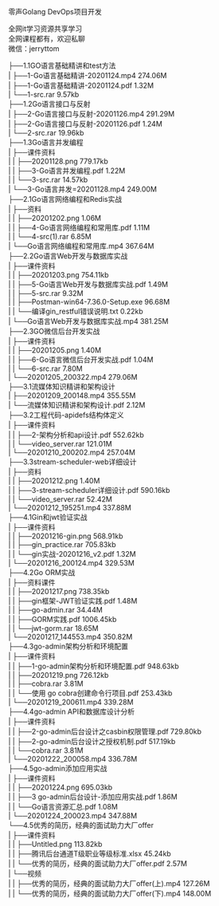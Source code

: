 零声Golang DevOps项目开发

全网it学习资源共享学习<br>全网课程都有，欢迎私聊<br>微信：jerryttom<br>

├──1.1GO语言基础精讲和test方法<br> | ├──1-Go语言基础精讲-20201124.mp4 274.06M<br> | ├──1-Go语言基础精讲-20201124.pdf 1.32M<br> | └──1-src.rar 9.57kb<br> ├──1.2Go语言接口与反射<br> | ├──2-Go语言接口与反射-20201126.mp4 291.29M<br> | ├──2-Go语言接口与反射-20201126.pdf 1.24M<br> | └──2-src.rar 19.96kb<br> ├──1.3Go语言并发编程<br> | ├──课件资料<br> | | ├──20201128.png 779.17kb<br> | | ├──3-Go语言并发编程.pdf 1.22M<br> | | └──3-src.rar 14.57kb<br> | └──3-Go语言并发=20201128.mp4 249.00M<br> ├──2.1Go语言网络编程和Redis实战<br> | ├──资料<br> | | ├──20201202.png 1.06M<br> | | ├──4-Go语言网络编程和常用库.pdf 1.11M<br> | | └──4-src(1).rar 6.85M<br> | └──Go语言网络编程和常用库.mp4 367.64M<br> ├──2.2Go语言Web开发与数据库实战<br> | ├──课件资料<br> | | ├──20201203.png 754.11kb<br> | | ├──5-Go语言Web开发与数据库实战.pdf 1.49M<br> | | ├──5-src.rar 9.32M<br> | | ├──Postman-win64-7.36.0-Setup.exe 96.68M<br> | | └──编译gin_restful错误说明.txt 0.22kb<br> | └──Go语言Web开发与数据库实战.mp4 381.25M<br> ├──2.3GO微信后台开发实战<br> | ├──课件资料<br> | | ├──20201205.png 1.40M<br> | | ├──6-Go语言微信后台开发实战.pdf 1.04M<br> | | └──6-src.rar 7.80M<br> | └──20201205_200322.mp4 279.06M<br> ├──3.1流媒体知识精讲和架构设计<br> | ├──20201209_200148.mp4 355.55M<br> | └──流媒体知识精讲和架构设计.pdf 2.12M<br> ├──3.2工程代码-apidefs结构体定义<br> | ├──课件资料<br> | | ├──2-架构分析和api设计.pdf 552.62kb<br> | | └──video_server.rar 121.01M<br> | └──20201210_200202.mp4 257.04M<br> ├──3.3stream-scheduler-web详细设计<br> | ├──资料<br> | | ├──20201212.png 1.40M<br> | | ├──3-stream-scheduler详细设计.pdf 590.16kb<br> | | └──video_server.rar 52.42M<br> | └──20201212_195251.mp4 337.88M<br> ├──4.1Gin和jwt验证实战<br> | ├──课件资料<br> | | ├──20201216-gin.png 568.91kb<br> | | ├──gin_practice.rar 705.83kb<br> | | └──gin实战-20201216_v2.pdf 1.32M<br> | └──20201216_200124.mp4 329.53M<br> ├──4.2Go ORM实战<br> | ├──资料课件<br> | | ├──20201217.png 738.35kb<br> | | ├──gin框架-JWT验证实践.pdf 1.48M<br> | | ├──go-admin.rar 34.44M<br> | | ├──GORM实践.pdf 1006.45kb<br> | | └──jwt-gorm.rar 18.65M<br> | └──20201217_144553.mp4 350.82M<br> ├──4.3go-admin架构分析和环境配置<br> | ├──课件资料<br> | | ├──1-go-admin架构分析和环境配置.pdf 948.63kb<br> | | ├──20201219.png 726.12kb<br> | | ├──cobra.rar 3.81M<br> | | └──使用 go cobra创建命令行项目.pdf 253.43kb<br> | └──20201219_200611.mp4 339.28M<br> ├──4.4go-admin API和数据库设计分析<br> | ├──课件资料<br> | | ├──2-go-admin后台设计之casbin权限管理.pdf 729.80kb<br> | | ├──2-go-admin后台设计之授权机制.pdf 517.19kb<br> | | └──cobra.rar 3.81M<br> | └──20201222_200058.mp4 336.78M<br> ├──4.5go-admin添加应用实战<br> | ├──课件资料<br> | | ├──20201224.png 695.03kb<br> | | ├──3 go-admin后台设计-添加应用实战.pdf 1.86M<br> | | └──Go语言资源汇总.pdf 1.08M<br> | └──20201224_200023.mp4 347.88M<br> └──4.5优秀的简历，经典的面试助力大厂offer<br> | ├──课件资料<br> | | ├──Untitled.png 113.82kb<br> | | ├──腾讯后台通道T级职业等级标准.xlsx 45.24kb<br> | | └──优秀的简历，经典的面试助力大厂offer.pdf 2.57M<br> | └──视频<br> | | ├──优秀的简历，经典的面试助力大厂offer(上).mp4 127.26M<br> | | └──优秀的简历，经典的面试助力大厂offer(下).mp4 148.00M